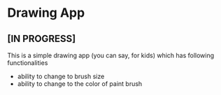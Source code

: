 # Drawing App

## [IN PROGRESS]

This is a simple drawing app (you can say, for kids) which has following functionalities
- ability to change to brush size
- ability to change to the color of paint brush

